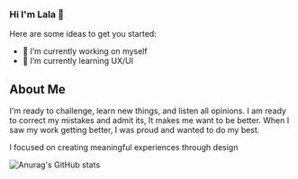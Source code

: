 ### Hi I'm Lala 👋

Here are some ideas to get you started:

- 🔭 I’m currently working on myself
- 🌱 I’m currently learning UX/UI

## About Me
I'm ready to challenge, learn new things, and listen all opinions. I am ready to correct my mistakes and admit its, It makes me want to be better. When I saw my work getting better, I was proud and wanted to do my best.

 I focused on creating meaningful experiences through design
 
 ![Anurag's GitHub stats](https://github-readme-stats.vercel.app/api?username=anuraghazra&hide=contribs,prs)

